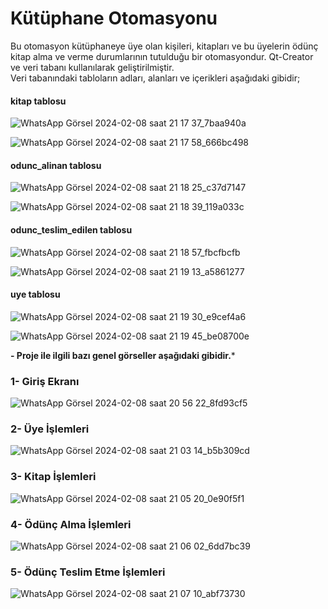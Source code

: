 # Kütüphane Otomasyonu  

Bu otomasyon kütüphaneye üye olan kişileri, kitapları 
ve bu üyelerin ödünç kitap alma ve verme durumlarının tutulduğu bir otomasyondur. Qt-Creator ve veri tabanı
kullanılarak geliştirilmiştir.  
Veri tabanındaki tabloların adları, alanları ve içerikleri aşağıdaki gibidir;  
#### kitap tablosu  
![WhatsApp Görsel 2024-02-08 saat 21 17 37_7baa940a](https://github.com/nnurrs/Kutuphane-Otomasyonu_Qt-Qreator/assets/96475696/d7a19d0e-b745-4b00-847b-ec7aaadbca6f)  

![WhatsApp Görsel 2024-02-08 saat 21 17 58_666bc498](https://github.com/nnurrs/Kutuphane-Otomasyonu_Qt-Qreator/assets/96475696/f1897bd9-ccf6-4771-bcc3-13b303e23480)


#### odunc_alinan tablosu  
![WhatsApp Görsel 2024-02-08 saat 21 18 25_c37d7147](https://github.com/nnurrs/Kutuphane-Otomasyonu_Qt-Qreator/assets/96475696/0d893976-f037-44d8-aa43-88e8a2268345)  

![WhatsApp Görsel 2024-02-08 saat 21 18 39_119a033c](https://github.com/nnurrs/Kutuphane-Otomasyonu_Qt-Qreator/assets/96475696/41603232-c1fa-43ee-8da4-6550c1077c08)  

#### odunc_teslim_edilen tablosu  
![WhatsApp Görsel 2024-02-08 saat 21 18 57_fbcfbcfb](https://github.com/nnurrs/Kutuphane-Otomasyonu_Qt-Qreator/assets/96475696/b5248bbb-00cb-4924-84b1-cbaa869cbecd)  

![WhatsApp Görsel 2024-02-08 saat 21 19 13_a5861277](https://github.com/nnurrs/Kutuphane-Otomasyonu_Qt-Qreator/assets/96475696/8ffcf890-e75a-451d-bf6c-959c1c8c83f2)  

#### uye tablosu  
![WhatsApp Görsel 2024-02-08 saat 21 19 30_e9cef4a6](https://github.com/nnurrs/Kutuphane-Otomasyonu_Qt-Qreator/assets/96475696/87c53ba0-e7d9-4e3b-bc5b-35d5e807bcac)  

![WhatsApp Görsel 2024-02-08 saat 21 19 45_be08700e](https://github.com/nnurrs/Kutuphane-Otomasyonu_Qt-Qreator/assets/96475696/c1faf52a-43bb-4e74-803a-270d574ad90c)  

**- Proje ile ilgili bazı genel görseller aşağıdaki gibidir.***

### 1- Giriş Ekranı  
![WhatsApp Görsel 2024-02-08 saat 20 56 22_8fd93cf5](https://github.com/nnurrs/Kutuphane-Otomasyonu_Qt-Qreator/assets/96475696/defea3f4-3c99-4178-8ca8-ec096c5efd8e)  

### 2- Üye İşlemleri  
![WhatsApp Görsel 2024-02-08 saat 21 03 14_b5b309cd](https://github.com/nnurrs/Kutuphane-Otomasyonu_Qt-Qreator/assets/96475696/8a47d947-f336-4a8a-a994-7c76cac12e85)  

### 3- Kitap İşlemleri
![WhatsApp Görsel 2024-02-08 saat 21 05 20_0e90f5f1](https://github.com/nnurrs/Kutuphane-Otomasyonu_Qt-Qreator/assets/96475696/307c763e-bdf0-4202-b228-534ecfa742de)  

### 4- Ödünç Alma İşlemleri  
![WhatsApp Görsel 2024-02-08 saat 21 06 02_6dd7bc39](https://github.com/nnurrs/Kutuphane-Otomasyonu_Qt-Qreator/assets/96475696/9fa067df-3210-493c-94d4-ba6df294c843)  

### 5- Ödünç Teslim Etme İşlemleri  
![WhatsApp Görsel 2024-02-08 saat 21 07 10_abf73730](https://github.com/nnurrs/Kutuphane-Otomasyonu_Qt-Qreator/assets/96475696/fd5f93b7-df71-440c-abf7-816e2d7e8005)












